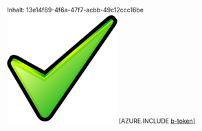 Inhalt: 13e14f89-4f6a-47f7-acbb-49c12ccc16be![Bild](f5a872d6-7d03-4318-948a-cc25bbf1166d.png)
[AZURE.INCLUDE [b-token](33d28b2a-e1f2-45b7-916f-2d4b09434d22.md)]
